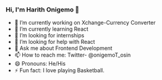 ### Hi, I'm Harith Onigemo 👋


- 🔭 I’m currently working on Xchange-Currency Converter
- 🌱 I’m currently learning React
- 👯 I’m looking for internships
- 🤔 I’m looking for help with React
- 💬 Ask me about Frontend Development
- 📫 How to reach me: Twitter- @onigemoT_osin
- 😄 Pronouns: He/His
- ⚡ Fun fact: I love playing Basketball.

